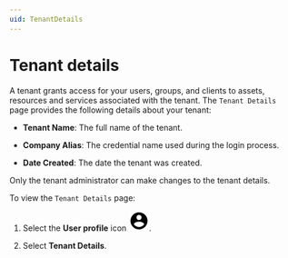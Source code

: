 ```yaml
---
uid: TenantDetails
---
```


# Tenant details

A tenant grants access for your users, groups, and clients to assets, resources and services associated with the tenant. The `Tenant Details` page provides the following details about your tenant:

- **Tenant Name**: The full name of the tenant.

- **Company Alias**: The credential name used during the login process.

- **Date Created**: The date the tenant was created.

Only the tenant administrator can make changes to the tenant details.

To view the `Tenant Details` page:

1. Select the **User profile** icon ![User Profile icon](../../_icons/default/account-circle.svg).

1. Select **Tenant Details**.
